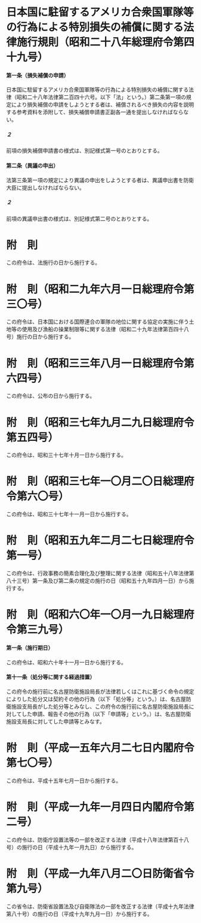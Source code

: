 # 日本国に駐留するアメリカ合衆国軍隊等の行為による特別損失の補償に関する法律施行規則（昭和二十八年総理府令第四十九号）
#### 第一条（損失補償の申請）
日本国に駐留するアメリカ合衆国軍隊等の行為による特別損失の補償に関する法律（昭和二十八年法律第二百四十六号。以下「法」という。）第二条第一項の規定により損失補償の申請をしようとする者は、補償されるべき損失の内容を説明する参考資料を添附して、損失補償申請書正副各一通を提出しなければならない。
##### ２
前項の損失補償申請書の様式は、別記様式第一号のとおりとする。
#### 第二条（異議の申出）
法第三条第一項の規定により異議の申出をしようとする者は、異議申出書を防衛大臣に提出しなければならない。
##### ２
前項の異議申出書の様式は、別記様式第二号のとおりとする。
# 附　則
この府令は、法施行の日から施行する。
# 附　則（昭和二九年六月一日総理府令第三〇号）
この府令は、日本国における国際連合の軍隊の地位に関する協定の実施に伴う土地等の使用及び漁船の操業制限等に関する法律（昭和二十九年法律第百四十八号）施行の日から施行する。
# 附　則（昭和三三年八月一日総理府令第六四号）
この府令は、公布の日から施行する。
# 附　則（昭和三七年九月二九日総理府令第五四号）
この府令は、昭和三十七年十月一日から施行する。
# 附　則（昭和三七年一〇月二〇日総理府令第六〇号）
この府令は、昭和三十七年十一月一日から施行する。
# 附　則（昭和五九年二月二七日総理府令第一号）
この府令は、行政事務の簡素合理化及び整理に関する法律（昭和五十八年法律第八十三号）第一条及び第二条の規定の施行の日（昭和五十九年四月一日）から施行する。
# 附　則（昭和六〇年一〇月一九日総理府令第三九号）
#### 第一条（施行期日）
この府令は、昭和六十年十一月一日から施行する。
#### 第十一条（処分等に関する経過措置）
この府令の施行前に名古屋防衛施設局長が法律若しくはこれに基づく命令の規定によりした処分又は契約その他の行為（以下「処分等」という。）は、名古屋防衛施設支局長がした処分等とみなし、この府令の施行前に名古屋防衛施設局長に対してした申請、報告その他の行為（以下「申請等」という。）は、名古屋防衛施設支局長に対してした申請等とみなす。
# 附　則（平成一五年六月二七日内閣府令第七〇号）
この府令は、平成十五年七月一日から施行する。
# 附　則（平成一九年一月四日内閣府令第二号）
この府令は、防衛庁設置法等の一部を改正する法律（平成十八年法律第百十八号）の施行の日（平成十九年一月九日）から施行する。
# 附　則（平成一九年八月二〇日防衛省令第九号）
この省令は、防衛省設置法及び自衛隊法の一部を改正する法律（平成十九年法律第八十号）の施行の日（平成十九年九月一日）から施行する。

